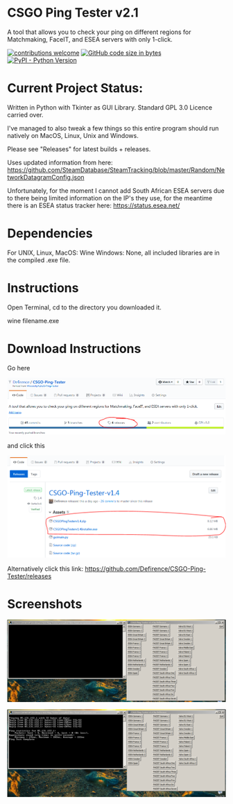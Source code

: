 # CSGO Ping Tester v2.1
A tool that allows you to check your ping on different regions for Matchmaking, FaceIT, and ESEA servers with only 1-click.

[![contributions welcome](https://img.shields.io/badge/contributions-welcome-brightgreen.svg?style=flat)](https://www.python.org/) [![GitHub code size in bytes](https://img.shields.io/github/languages/code-size/badges/shields.svg)](https://github.com/Defirence/CSGO-Ping-Tester/)[![PyPI - Python Version](https://img.shields.io/pypi/pyversions/Django.svg)](https://github.com/Defirence/CSGO-Ping-Tester/)

# Current Project Status:

Written in Python with Tkinter as GUI Library. Standard GPL 3.0 Licence carried over.

I've managed to also tweak a few things so this entire program should run natively on MacOS, Linux, Unix and Windows.

Please see "Releases" for latest builds + releases.

Uses updated information from here: https://github.com/SteamDatabase/SteamTracking/blob/master/Random/NetworkDatagramConfig.json

Unfortunately, for the moment I cannot add South African ESEA servers due to there being limited information on the IP's they use, for the meantime there is an ESEA status tracker here: https://status.esea.net/

# Dependencies

For UNIX, Linux, MacOS: Wine
Windows: None, all included libraries are in the compiled .exe file.

# Instructions

Open Terminal, cd to the directory you downloaded it.

wine filename.exe

# Download Instructions

Go here

![alt text](https://github.com/Defirence/CSGO-Ping-Tester/blob/master/screenshots/Capture.PNG)

and click this

![alt text](https://github.com/Defirence/CSGO-Ping-Tester/blob/master/screenshots/Capture2.PNG)

Alternatively click this link: https://github.com/Defirence/CSGO-Ping-Tester/releases

# Screenshots

![alt text](https://github.com/Defirence/CSGO-Ping-Tester/blob/master/screenshots/screenshot1.PNG)

![alt text](https://github.com/Defirence/CSGO-Ping-Tester/blob/master/screenshots/screenshot2.PNG)
